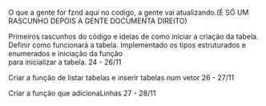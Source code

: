 O que a gente for fznd aqui no codigo, a gente vai atualizando.(É SÓ UM RASCUNHO
DEPOIS A GENTE DOCUMENTA DIREITO)

Primeiros rascunhos do código e ideias de como iniciar a criação da tabela.
Definir como funcionará a tabela. 
Implementado os tipos estruturados e enumerados e iniciação da função   
para inicializar a tabela. 24 - 26/11

Criar a função de listar tabelas e inserir tabelas num vetor 26 - 27/11

Criar a função que adicionaLinhas 27 - 28/11



